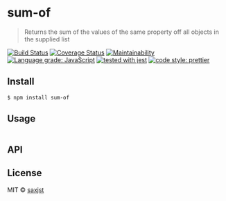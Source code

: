 # sum-of

> Returns the sum of the values of the same property off all objects in the supplied list

[![Build Status](https://travis-ci.org/saxjst/sum-of.svg?branch=master)](https://travis-ci.org/saxjst/sum-of)
[![Coverage Status](https://coveralls.io/repos/github/saxjst/sum-of/badge.svg?branch=master)](https://coveralls.io/github/saxjst/sum-of?branch=master)
[![Maintainability](https://api.codeclimate.com/v1/badges/841af7743a474bb61775/maintainability)](https://codeclimate.com/github/saxjst/sum-of/maintainability)
[![Language grade: JavaScript](https://img.shields.io/lgtm/grade/javascript/g/saxjst/sum-of.svg?logo=lgtm&logoWidth=18)](https://lgtm.com/projects/g/saxjst/sum-of/context:javascript)
[![tested with jest](https://img.shields.io/badge/tested_with-jest-99424f.svg)](https://github.com/facebook/jest)
[![code style: prettier](https://img.shields.io/badge/code_style-prettier-ff69b4.svg)](https://github.com/prettier/prettier/)

## Install

```
$ npm install sum-of
```

## Usage

```js
```

## API

## License

MIT © [saxjst](https://saxjst.com)
